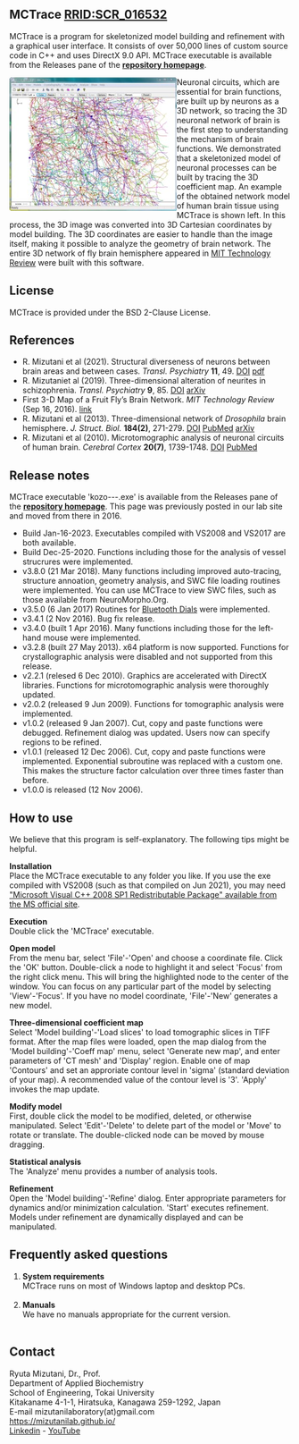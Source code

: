 ## MCTrace <A href="https://scicrunch.org/scicrunch/Resources/record/nlx_144509-1/SCR_016532/resolver">RRID:SCR_016532</A>
MCTrace is a program for skeletonized model building and refinement with a graphical user interface. It consists of over 50,000 lines of custom source code in C++ and uses DirectX 9.0 API. MCTrace executable is available from the Releases pane of the <b><a href="https://github.com/mizutanilab/MCTrace">repository homepage</a></b>. 

<IMG alt=screenshot src="pics/rfview1.jpg" align=left>
Neuronal circuits, which are essential for brain functions, are built up by neurons as a 3D network, so tracing the 3D neuronal network of brain is the first step to understanding the mechanism of brain functions. We demonstrated that a skeletonized model of neuronal processes can be built by tracing the 3D coefficient map. An example of the obtained network model of human brain tissue using MCTrace is shown left. In this process, the 3D image was converted into 3D Cartesian coordinates by model building. The 3D coordinates are easier to handle than the image itself, making it possible to analyze the geometry of brain network. The entire 3D network of fly brain hemisphere appeared in <a href="https://www.technologyreview.com/s/602398/first-3-d-map-of-a-fruit-flys-brain-network/">MIT Technology Review</a> were built with this software.<BR clear=left>

## License
MCTrace is provided under the BSD 2-Clause License.

## References
<ul>
<LI>R. Mizutani et al (2021). Structural diverseness of neurons between brain areas and between cases. <I>Transl. Psychiatry</I> <B>11</B>, 49. 
 <a href="https://doi.org/10.1038/s41398-020-01173-x">DOI</a>
 <a href="https://www.nature.com/articles/s41398-020-01173-x.pdf">pdf</a>
</li>
<LI>R. Mizutaniet al (2019). Three-dimensional alteration of neurites in schizophrenia. <I>Transl. Psychiatry</I> <B>9</B>, 85. 
 <a href="https://dx.doi.org/10.1038/s41398-019-0427-4">DOI</a>
 <A href="https://arxiv.org/abs/1804.00404">arXiv</A>
</li>
<li>First 3-D Map of a Fruit Fly’s Brain Network. <i>MIT Technology Review</i> (Sep 16, 2016). 
 <a href="https://www.technologyreview.com/s/602398/first-3-d-map-of-a-fruit-flys-brain-network/">link</a>
</li>
<li>R. Mizutani et al (2013). Three-dimensional network of <i>Drosophila</i> brain hemisphere. 
 <i>J. Struct. Biol.</i> <b>184(2)</b>, 271-279.
 <a href="http://dx.doi.org/10.1016/j.jsb.2013.08.012">DOI</a>
 <a href="http://www.ncbi.nlm.nih.gov/pubmed/24012710">PubMed</a> 
 <a href="http://arxiv.org/abs/1609.02261">arXiv</a> 
</li>
<LI>R. Mizutani et al (2010). Microtomographic analysis of neuronal circuits of human brain. <I>Cerebral Cortex</I> <B>20(7)</B>, 1739-1748.
<a href="http://dx.doi.org/10.1093/cercor/bhp237">DOI</A>
<a href="http://www.ncbi.nlm.nih.gov/pubmed/19915092">PubMed</A>
</li>
</ul>

## Release notes
MCTrace executable 'kozo---.exe' is available from the Releases pane of the <b><a href="https://github.com/mizutanilab/MCTrace">repository homepage</a></b>. This page was previously posted in our lab site and moved from there in 2016. 

<UL>
  <li>Build Jan-16-2023. Executables compiled with VS2008 and VS2017 are both available.</li>
  <li>Build Dec-25-2020. Functions including those for the analysis of vessel strucrures were implemented.</li>
  <li>v3.8.0 (21 Mar 2018). Many functions including improved auto-tracing, structure annoation, geometry analysis, and SWC file loading routines were implemented. You can use MCTrace to view SWC files, such as those available from NeuroMorpho.Org.</li>
  <li>v3.5.0 (6 Jan 2017) Routines for <a href="https://github.com/mizutanilab/BluetoothDials">Bluetooth Dials</a> were implemented.</li>
  <li>v3.4.1 (2 Nov 2016). Bug fix release.</li>
  <li>v3.4.0 (built 1 Apr 2016). Many functions including those for the left-hand mouse were implemented.</li>
  <li>v3.2.8 (built 27 May 2013). x64 platform is now supported. Functions for crystallographic analysis were disabled and not supported from this release.</li>
  <li>v2.2.1 (relesed 6 Dec 2010). Graphics are accelerated with DirectX libraries. Functions for microtomographic analysis were thoroughly updated.</li>
  <li>v2.0.2 (released 9 Jun 2009). Functions for tomographic analysis were implemented.</li>
  <li>v1.0.2 (released 9 Jan 2007). Cut, copy and paste functions were debugged. Refinement dialog was updated. Users now can specify regions to be refined.</li>
  <li>v1.0.1 (released 12 Dec 2006). Cut, copy and paste functions were implemented. Exponential subroutine was replaced with a custom one. This makes the structure factor calculation over three times faster than before.</li>
  <li>v1.0.0 is released (12 Nov 2006).</li>
</UL>

## How to use
We believe that this program is self-explanatory. The following tips might be helpful.

<B>Installation</B>  
Place the MCTrace executable to any folder you like. If you use the exe compiled with VS2008 (such as that compiled on Jun 2021), you may need ["Microsoft Visual C++ 2008 SP1 Redistributable Package" available from the MS official site](https://www.microsoft.com/en-us/download/details.aspx?id=26368).

<B>Execution</B>  
Double click the 'MCTrace' executable.

<B>Open model</B>  
From the menu bar, select 'File'-'Open' and choose a coordinate file. Click the 'OK' button. Double-click a node to highlight it and select 'Focus' from the right click menu. This will bring the highlighted node to the center of the window. You can focus on any particular part of the model by selecting 'View'-'Focus'. If you have no model coordinate, 'File'-'New' generates a new model.

<B>Three-dimensional coefficient map</B>  
Select 'Model building'-'Load slices' to load tomographic slices in TIFF format. After the map files were loaded, open the map dialog from the 'Model building'-'Coeff map' menu, select 'Generate new map', and enter parameters of 'CT mesh' and 'Display' region. Enable one of map 'Contours' and set an approriate contour level in 'sigma' (standard deviation of your map). A recommended value of the contour level is '3'. 'Apply' invokes the map update.

<B>Modify model</B>  
First, double click the model to be modified, deleted, or otherwise manipulated. Select 'Edit'-'Delete' to delete part of the model or 'Move' to rotate or translate. The double-clicked node can be moved by mouse dragging.

<B>Statistical analysis</B>  
The 'Analyze' menu provides a number of analysis tools.

<B>Refinement</B>  
Open the 'Model building'-'Refine' dialog. Enter appropriate parameters for dynamics and/or minimization calculation. 'Start' executes refinement. Models under refinement are dynamically displayed and can be manipulated.

## Frequently asked questions
<OL>
  <LI><b>System requirements</b></LI>
    MCTrace runs on most of Windows laptop and desktop PCs.<BR><BR>
  <LI><b>Manuals</b></LI>
    We have no manuals appropriate for the current version.<BR><BR>
</OL>

## Contact
Ryuta Mizutani, Dr., Prof.  
Department of Applied Biochemistry  
School of Engineering, Tokai University  
Kitakaname 4-1-1, Hiratsuka, Kanagawa 259-1292, Japan  
E-mail mizutanilaboratory(at)gmail.com  
https://mizutanilab.github.io/<br>
<A href="http://www.linkedin.com/pub/ryuta-mizutani/79/832/115">Linkedin</A> - 
<A href="http://www.youtube.com/user/mizutaniLab">YouTube</A>
<BR>
